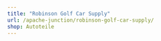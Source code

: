 ```yaml
---
title: "Robinson Golf Car Supply"
url: /apache-junction/robinson-golf-car-supply/
shop: Autoteile
---
```

